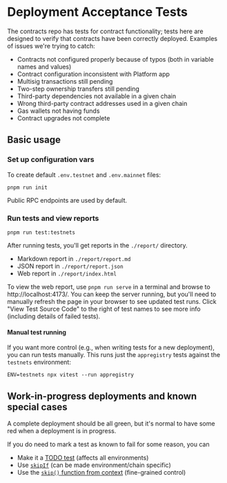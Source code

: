 # Deployment Acceptance Tests

The contracts repo has tests for contract functionality; tests here are designed to verify that contracts have been correctly deployed. Examples of issues we're trying to catch:

- Contracts not configured properly because of typos (both in variable names and values)
- Contract configuration inconsistent with Platform app
- Multisig transactions still pending
- Two-step ownership transfers still pending
- Third-party dependencies not available in a given chain
- Wrong third-party contract addresses used in a given chain
- Gas wallets not having funds
- Contract upgrades not complete

## Basic usage

### Set up configuration vars

To create default `.env.testnet` and `.env.mainnet` files:

```
pnpm run init
```

Public RPC endpoints are used by default.

### Run tests and view reports

```
pnpm run test:testnets
```

After running tests, you'll get reports in the `./report/` directory.

- Markdown report in `./report/report.md`
- JSON report in `./report/report.json`
- Web report in `./report/index.html`

To view the web report, use `pnpm run serve` in a terminal and browse to http://localhost:4173/. You can keep the server running, but you'll need to manually refresh the page in your browser to see updated test runs. Click "View Test Source Code" to the right of test names to see more info (including details of failed tests).

#### Manual test running

If you want more control (e.g., when writing tests for a new deployment), you can run tests manually. This runs just the `appregistry` tests against the `testnets` environment:

```
ENV=testnets npx vitest --run appregistry
```

## Work-in-progress deployments and known special cases

A complete deployment should be all green, but it's normal to have some red when a deployment is in progress.

If you do need to mark a test as known to fail for some reason, you can

- Make it a [TODO test](https://vitest.dev/api/#test-todo) (affects all environments)
- Use [`skipIf`](https://vitest.dev/api/#test-skipif) (can be made environment/chain specific)
- Use the [`skip()` function from context](https://vitest.dev/guide/test-context#context-skip) (fine-grained control)
